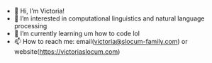 - 👋 Hi, I’m Victoria!
- 👀 I’m interested in computational linguistics and natural language processing 
- 🌱 I’m currently learning um how to code lol
- 📫 How to reach me: email(victoria@slocum-family.com) or website(https://victoriaslocum.com)

